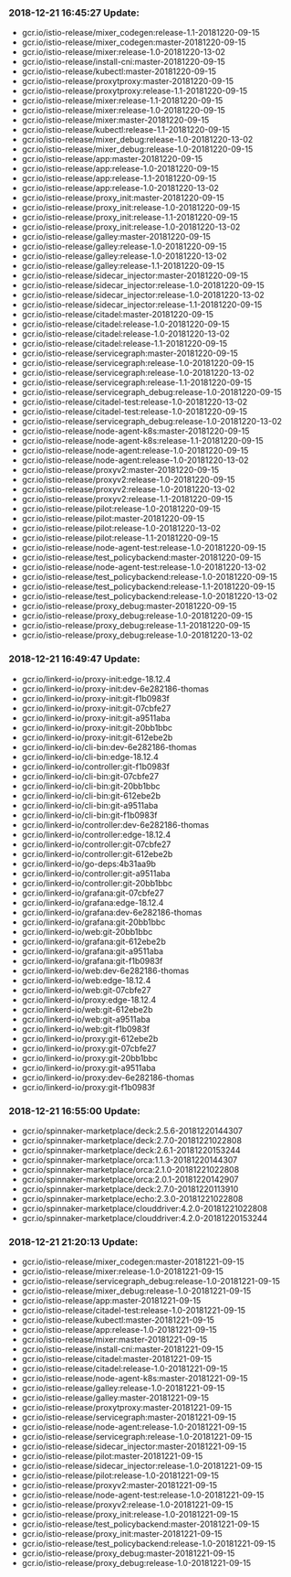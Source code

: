 ### 2018-12-21 16:45:27 Update:

- gcr.io/istio-release/mixer_codegen:release-1.1-20181220-09-15
- gcr.io/istio-release/mixer_codegen:master-20181220-09-15
- gcr.io/istio-release/mixer:release-1.0-20181220-13-02
- gcr.io/istio-release/install-cni:master-20181220-09-15
- gcr.io/istio-release/kubectl:master-20181220-09-15
- gcr.io/istio-release/proxytproxy:master-20181220-09-15
- gcr.io/istio-release/proxytproxy:release-1.1-20181220-09-15
- gcr.io/istio-release/mixer:release-1.1-20181220-09-15
- gcr.io/istio-release/mixer:release-1.0-20181220-09-15
- gcr.io/istio-release/mixer:master-20181220-09-15
- gcr.io/istio-release/kubectl:release-1.1-20181220-09-15
- gcr.io/istio-release/mixer_debug:release-1.0-20181220-13-02
- gcr.io/istio-release/mixer_debug:release-1.0-20181220-09-15
- gcr.io/istio-release/app:master-20181220-09-15
- gcr.io/istio-release/app:release-1.0-20181220-09-15
- gcr.io/istio-release/app:release-1.1-20181220-09-15
- gcr.io/istio-release/app:release-1.0-20181220-13-02
- gcr.io/istio-release/proxy_init:master-20181220-09-15
- gcr.io/istio-release/proxy_init:release-1.0-20181220-09-15
- gcr.io/istio-release/proxy_init:release-1.1-20181220-09-15
- gcr.io/istio-release/proxy_init:release-1.0-20181220-13-02
- gcr.io/istio-release/galley:master-20181220-09-15
- gcr.io/istio-release/galley:release-1.0-20181220-09-15
- gcr.io/istio-release/galley:release-1.0-20181220-13-02
- gcr.io/istio-release/galley:release-1.1-20181220-09-15
- gcr.io/istio-release/sidecar_injector:master-20181220-09-15
- gcr.io/istio-release/sidecar_injector:release-1.0-20181220-09-15
- gcr.io/istio-release/sidecar_injector:release-1.0-20181220-13-02
- gcr.io/istio-release/sidecar_injector:release-1.1-20181220-09-15
- gcr.io/istio-release/citadel:master-20181220-09-15
- gcr.io/istio-release/citadel:release-1.0-20181220-09-15
- gcr.io/istio-release/citadel:release-1.0-20181220-13-02
- gcr.io/istio-release/citadel:release-1.1-20181220-09-15
- gcr.io/istio-release/servicegraph:master-20181220-09-15
- gcr.io/istio-release/servicegraph:release-1.0-20181220-09-15
- gcr.io/istio-release/servicegraph:release-1.0-20181220-13-02
- gcr.io/istio-release/servicegraph:release-1.1-20181220-09-15
- gcr.io/istio-release/servicegraph_debug:release-1.0-20181220-09-15
- gcr.io/istio-release/citadel-test:release-1.0-20181220-13-02
- gcr.io/istio-release/citadel-test:release-1.0-20181220-09-15
- gcr.io/istio-release/servicegraph_debug:release-1.0-20181220-13-02
- gcr.io/istio-release/node-agent-k8s:master-20181220-09-15
- gcr.io/istio-release/node-agent-k8s:release-1.1-20181220-09-15
- gcr.io/istio-release/node-agent:release-1.0-20181220-09-15
- gcr.io/istio-release/node-agent:release-1.0-20181220-13-02
- gcr.io/istio-release/proxyv2:master-20181220-09-15
- gcr.io/istio-release/proxyv2:release-1.0-20181220-09-15
- gcr.io/istio-release/proxyv2:release-1.0-20181220-13-02
- gcr.io/istio-release/proxyv2:release-1.1-20181220-09-15
- gcr.io/istio-release/pilot:release-1.0-20181220-09-15
- gcr.io/istio-release/pilot:master-20181220-09-15
- gcr.io/istio-release/pilot:release-1.0-20181220-13-02
- gcr.io/istio-release/pilot:release-1.1-20181220-09-15
- gcr.io/istio-release/node-agent-test:release-1.0-20181220-09-15
- gcr.io/istio-release/test_policybackend:master-20181220-09-15
- gcr.io/istio-release/node-agent-test:release-1.0-20181220-13-02
- gcr.io/istio-release/test_policybackend:release-1.0-20181220-09-15
- gcr.io/istio-release/test_policybackend:release-1.1-20181220-09-15
- gcr.io/istio-release/test_policybackend:release-1.0-20181220-13-02
- gcr.io/istio-release/proxy_debug:master-20181220-09-15
- gcr.io/istio-release/proxy_debug:release-1.0-20181220-09-15
- gcr.io/istio-release/proxy_debug:release-1.1-20181220-09-15
- gcr.io/istio-release/proxy_debug:release-1.0-20181220-13-02
### 2018-12-21 16:49:47 Update:

- gcr.io/linkerd-io/proxy-init:edge-18.12.4
- gcr.io/linkerd-io/proxy-init:dev-6e282186-thomas
- gcr.io/linkerd-io/proxy-init:git-f1b0983f
- gcr.io/linkerd-io/proxy-init:git-07cbfe27
- gcr.io/linkerd-io/proxy-init:git-a9511aba
- gcr.io/linkerd-io/proxy-init:git-20bb1bbc
- gcr.io/linkerd-io/proxy-init:git-612ebe2b
- gcr.io/linkerd-io/cli-bin:dev-6e282186-thomas
- gcr.io/linkerd-io/cli-bin:edge-18.12.4
- gcr.io/linkerd-io/controller:git-f1b0983f
- gcr.io/linkerd-io/cli-bin:git-07cbfe27
- gcr.io/linkerd-io/cli-bin:git-20bb1bbc
- gcr.io/linkerd-io/cli-bin:git-612ebe2b
- gcr.io/linkerd-io/cli-bin:git-a9511aba
- gcr.io/linkerd-io/cli-bin:git-f1b0983f
- gcr.io/linkerd-io/controller:dev-6e282186-thomas
- gcr.io/linkerd-io/controller:edge-18.12.4
- gcr.io/linkerd-io/controller:git-07cbfe27
- gcr.io/linkerd-io/controller:git-612ebe2b
- gcr.io/linkerd-io/go-deps:4b31aa9b
- gcr.io/linkerd-io/controller:git-a9511aba
- gcr.io/linkerd-io/controller:git-20bb1bbc
- gcr.io/linkerd-io/grafana:git-07cbfe27
- gcr.io/linkerd-io/grafana:edge-18.12.4
- gcr.io/linkerd-io/grafana:dev-6e282186-thomas
- gcr.io/linkerd-io/grafana:git-20bb1bbc
- gcr.io/linkerd-io/web:git-20bb1bbc
- gcr.io/linkerd-io/grafana:git-612ebe2b
- gcr.io/linkerd-io/grafana:git-a9511aba
- gcr.io/linkerd-io/grafana:git-f1b0983f
- gcr.io/linkerd-io/web:dev-6e282186-thomas
- gcr.io/linkerd-io/web:edge-18.12.4
- gcr.io/linkerd-io/web:git-07cbfe27
- gcr.io/linkerd-io/proxy:edge-18.12.4
- gcr.io/linkerd-io/web:git-612ebe2b
- gcr.io/linkerd-io/web:git-a9511aba
- gcr.io/linkerd-io/web:git-f1b0983f
- gcr.io/linkerd-io/proxy:git-612ebe2b
- gcr.io/linkerd-io/proxy:git-07cbfe27
- gcr.io/linkerd-io/proxy:git-20bb1bbc
- gcr.io/linkerd-io/proxy:git-a9511aba
- gcr.io/linkerd-io/proxy:dev-6e282186-thomas
- gcr.io/linkerd-io/proxy:git-f1b0983f
### 2018-12-21 16:55:00 Update:

- gcr.io/spinnaker-marketplace/deck:2.5.6-20181220144307
- gcr.io/spinnaker-marketplace/deck:2.7.0-20181221022808
- gcr.io/spinnaker-marketplace/deck:2.6.1-20181220153244
- gcr.io/spinnaker-marketplace/orca:1.1.3-20181220144307
- gcr.io/spinnaker-marketplace/orca:2.1.0-20181221022808
- gcr.io/spinnaker-marketplace/orca:2.0.1-20181220142907
- gcr.io/spinnaker-marketplace/deck:2.7.0-20181220113910
- gcr.io/spinnaker-marketplace/echo:2.3.0-20181221022808
- gcr.io/spinnaker-marketplace/clouddriver:4.2.0-20181221022808
- gcr.io/spinnaker-marketplace/clouddriver:4.2.0-20181220153244
### 2018-12-21 21:20:13 Update:

- gcr.io/istio-release/mixer_codegen:master-20181221-09-15
- gcr.io/istio-release/mixer:release-1.0-20181221-09-15
- gcr.io/istio-release/servicegraph_debug:release-1.0-20181221-09-15
- gcr.io/istio-release/mixer_debug:release-1.0-20181221-09-15
- gcr.io/istio-release/app:master-20181221-09-15
- gcr.io/istio-release/citadel-test:release-1.0-20181221-09-15
- gcr.io/istio-release/kubectl:master-20181221-09-15
- gcr.io/istio-release/app:release-1.0-20181221-09-15
- gcr.io/istio-release/mixer:master-20181221-09-15
- gcr.io/istio-release/install-cni:master-20181221-09-15
- gcr.io/istio-release/citadel:master-20181221-09-15
- gcr.io/istio-release/citadel:release-1.0-20181221-09-15
- gcr.io/istio-release/node-agent-k8s:master-20181221-09-15
- gcr.io/istio-release/galley:release-1.0-20181221-09-15
- gcr.io/istio-release/galley:master-20181221-09-15
- gcr.io/istio-release/proxytproxy:master-20181221-09-15
- gcr.io/istio-release/servicegraph:master-20181221-09-15
- gcr.io/istio-release/node-agent:release-1.0-20181221-09-15
- gcr.io/istio-release/servicegraph:release-1.0-20181221-09-15
- gcr.io/istio-release/sidecar_injector:master-20181221-09-15
- gcr.io/istio-release/pilot:master-20181221-09-15
- gcr.io/istio-release/sidecar_injector:release-1.0-20181221-09-15
- gcr.io/istio-release/pilot:release-1.0-20181221-09-15
- gcr.io/istio-release/proxyv2:master-20181221-09-15
- gcr.io/istio-release/node-agent-test:release-1.0-20181221-09-15
- gcr.io/istio-release/proxyv2:release-1.0-20181221-09-15
- gcr.io/istio-release/proxy_init:release-1.0-20181221-09-15
- gcr.io/istio-release/test_policybackend:master-20181221-09-15
- gcr.io/istio-release/proxy_init:master-20181221-09-15
- gcr.io/istio-release/test_policybackend:release-1.0-20181221-09-15
- gcr.io/istio-release/proxy_debug:master-20181221-09-15
- gcr.io/istio-release/proxy_debug:release-1.0-20181221-09-15
